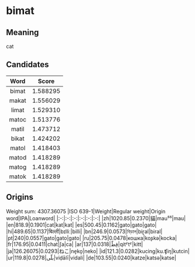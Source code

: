 # bimat

## Meaning

cat

## Candidates

|Word|Score|
|:-:|:-:|
|bimat|1.588295|
|makat|1.556029|
|limat|1.529310|
|matoc|1.513776|
|matil|1.473712|
|bikat|1.424202|
|matol|1.418403|
|matod|1.418289|
|matog|1.418289|
|matok|1.418289|

## Origins

Weight sum: 4307.36075
|ISO 639-1|Weight|Regular weight|Origin word|IPA|Loanword|
|:-:|:-:|:-:|:-:|:-:|:-:|
|zh|1020.85|0.2370|貓|mau⁵⁵|mau|
|en|818.9|0.1901|cat|kat|kat|
|es|500.45|0.1162|gato|ɡato|gato|
|hi|489.65|0.1137|बिल्ली|bɪlliː|billi|
|bn|246.9|0.0573|বিড়াল|biɽal|biral|
|pt|240|0.0557|gato|ɡato|gato|
|ru|205.75|0.0478|кошка|koʂkə|kocka|
|fr|176.95|0.0411|chat|ʃa|ca|
|ar|137|0.0318|قِطّ|qitˤtˤ|kitt|
|ja|126.26075|0.0293|ねこ|ne̞ko̞|neko|
|id|121.3|0.0282|kucing|ku.ʧiŋ|kutcin|
|ur|119.8|0.0278|بلّی|viḍālī|vidali|
|de|103.55|0.0240|katze|katsə|katse|
